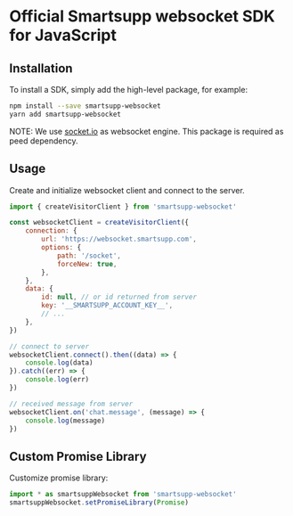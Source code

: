 # Official Smartsupp websocket SDK for JavaScript


## Installation

To install a SDK, simply add the high-level package, for example:

```bash
npm install --save smartsupp-websocket
yarn add smartsupp-websocket
```

NOTE: We use [socket.io](https://github.com/socketio/socket.io-client) as websocket engine. 
This package is required as peed dependency.


## Usage

Create and initialize websocket client and connect to the server.

```js
import { createVisitorClient } from 'smartsupp-websocket'

const websocketClient = createVisitorClient({
    connection: {
        url: 'https://websocket.smartsupp.com',
        options: {
            path: '/socket',
            forceNew: true,
        },
    },
    data: {
        id: null, // or id returned from server
        key: '__SMARTSUPP_ACCOUNT_KEY__',
        // ...
    },
})

// connect to server
websocketClient.connect().then((data) => {
    console.log(data)
}).catch((err) => {
    console.log(err)
})

// received message from server
websocketClient.on('chat.message', (message) => {
    console.log(message)
})
```


## Custom Promise Library

Customize promise library:

```js
import * as smartsuppWebsocket from 'smartsupp-websocket'
smartsuppWebsocket.setPromiseLibrary(Promise)
```
